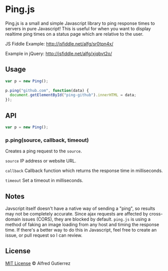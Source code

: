 # Ping.js

Ping.js is a small and simple Javascript library to ping response times to servers in pure Javascript! This is useful for when you want to display realtime ping times on a status page which are relative to the user.

JS Fiddle Example: http://jsfiddle.net/alfg/sr0tpn4x/

Example in jQuery: http://jsfiddle.net/alfg/xjqbvt2o/

## Usage

```javascript
var p = new Ping();
 
p.ping("github.com", function(data) {
  document.getElementById("ping-github").innerHTML = data;
});
```

## API

```javascript
var p = new Ping();
```

### p.ping(source, callback, timeout)

Creates a ping request to the `source`. 

`source` IP address or website URL.

`callback` Callback function which returns the response time in milliseconds.

`timeout` Set a timeout in milliseconds.

## Notes

Javscript itself doesn't have a native way of sending a "ping", so results may not be completely accurate. Since ajax requests are affected by cross-domain issues (CORS), they are blocked by default. `ping.js` is using a method of faking an image loading from any host and timing the response time. If there's a better way to do this in Javascript, feel free to create an issue, or pull request so I can review.

## License

[MIT License](http://alfg.mit-license.org/) © Alfred Gutierrez
